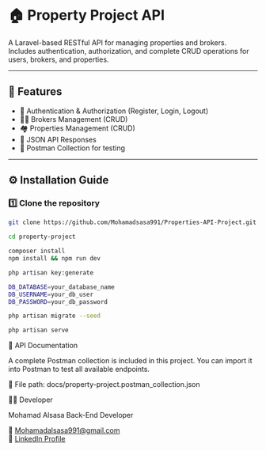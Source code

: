 # 🏠 Property Project API

A Laravel-based RESTful API for managing properties and brokers.  
Includes authentication, authorization, and complete CRUD operations for users, brokers, and properties.

---

## 🚀 Features

- 🔐 Authentication & Authorization (Register, Login, Logout)
- 🧑‍💼 Brokers Management (CRUD)
- 🏘️ Properties Management (CRUD)
- 🧾 JSON API Responses
- 🧰 Postman Collection for testing

---

## ⚙️ Installation Guide

### 1️⃣ Clone the repository
```bash
git clone https://github.com/Mohamadsasa991/Properties-API-Project.git

cd property-project

composer install
npm install && npm run dev

php artisan key:generate

DB_DATABASE=your_database_name
DB_USERNAME=your_db_user
DB_PASSWORD=your_db_password

php artisan migrate --seed

php artisan serve

```

📘 API Documentation

A complete Postman collection is included in this project.
You can import it into Postman to test all available endpoints.

📁 File path:
docs/property-project.postman_collection.json

🧑‍💻 Developer

Mohamad Alsasa
Back-End Developer

📧 [Mohamadalsasa991@gmail.com](mailto:Mohamadalsasa991@gmail.com)  
💼 [LinkedIn Profile](https://www.linkedin.com/in/mohamad-sasa-22011b250/)
